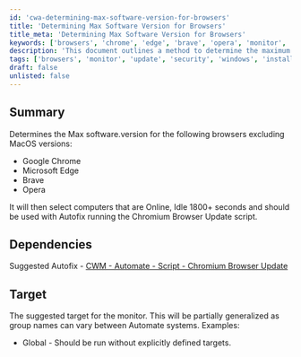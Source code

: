 ```yaml
---
id: 'cwa-determining-max-software-version-for-browsers'
title: 'Determining Max Software Version for Browsers'
title_meta: 'Determining Max Software Version for Browsers'
keywords: ['browsers', 'chrome', 'edge', 'brave', 'opera', 'monitor', 'update']
description: 'This document outlines a method to determine the maximum software version for various browsers including Google Chrome, Microsoft Edge, Brave, and Opera, while excluding MacOS versions. It also provides guidance on selecting online computers that have been idle for over 1800 seconds, and suggests using this with the Autofix running the Chromium Browser Update script.'
tags: ['browsers', 'monitor', 'update', 'security', 'windows', 'installation']
draft: false
unlisted: false
---
```

## Summary

Determines the Max software.version for the following browsers excluding MacOS versions:

- Google Chrome
- Microsoft Edge
- Brave
- Opera

It will then select computers that are Online, Idle 1800+ seconds and should be used with Autofix running the Chromium Browser Update script.

## Dependencies

Suggested Autofix - [CWM - Automate - Script - Chromium Browser Update](https://proval.itglue.com/DOC-5078775-9595566)

## Target

The suggested target for the monitor. This will be partially generalized as group names can vary between Automate systems. Examples:

- Global - Should be run without explicitly defined targets.


